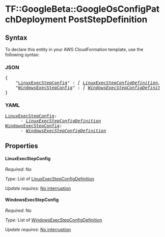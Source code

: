 # TF::GoogleBeta::GoogleOsConfigPatchDeployment PostStepDefinition

## Syntax

To declare this entity in your AWS CloudFormation template, use the following syntax:

### JSON

<pre>
{
    "<a href="#linuxexecstepconfig" title="LinuxExecStepConfig">LinuxExecStepConfig</a>" : <i>[ <a href="linuxexecstepconfigdefinition.md">LinuxExecStepConfigDefinition</a>, ... ]</i>,
    "<a href="#windowsexecstepconfig" title="WindowsExecStepConfig">WindowsExecStepConfig</a>" : <i>[ <a href="windowsexecstepconfigdefinition.md">WindowsExecStepConfigDefinition</a>, ... ]</i>
}
</pre>

### YAML

<pre>
<a href="#linuxexecstepconfig" title="LinuxExecStepConfig">LinuxExecStepConfig</a>: <i>
      - <a href="linuxexecstepconfigdefinition.md">LinuxExecStepConfigDefinition</a></i>
<a href="#windowsexecstepconfig" title="WindowsExecStepConfig">WindowsExecStepConfig</a>: <i>
      - <a href="windowsexecstepconfigdefinition.md">WindowsExecStepConfigDefinition</a></i>
</pre>

## Properties

#### LinuxExecStepConfig

_Required_: No

_Type_: List of <a href="linuxexecstepconfigdefinition.md">LinuxExecStepConfigDefinition</a>

_Update requires_: [No interruption](https://docs.aws.amazon.com/AWSCloudFormation/latest/UserGuide/using-cfn-updating-stacks-update-behaviors.html#update-no-interrupt)

#### WindowsExecStepConfig

_Required_: No

_Type_: List of <a href="windowsexecstepconfigdefinition.md">WindowsExecStepConfigDefinition</a>

_Update requires_: [No interruption](https://docs.aws.amazon.com/AWSCloudFormation/latest/UserGuide/using-cfn-updating-stacks-update-behaviors.html#update-no-interrupt)

